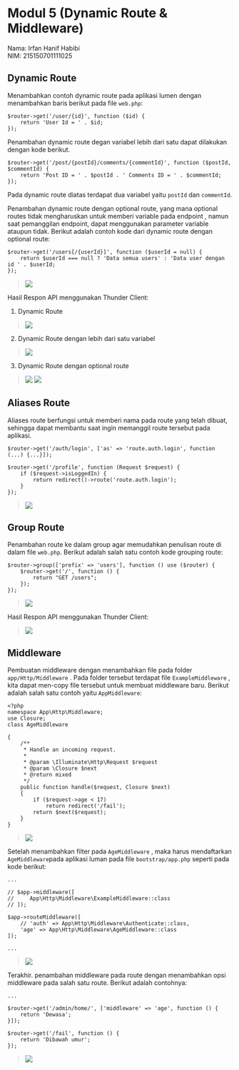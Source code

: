 # Modul 5 (Dynamic Route & Middleware)

Nama: Irfan Hanif Habibi <br>
NIM: 215150701111025

## Dynamic Route

Menambahkan contoh dynamic route pada aplikasi lumen dengan menambahkan baris berikut pada file `web.php`:
```
$router->get('/user/{id}', function ($id) {
    return 'User Id = ' . $id;
});
```

Penambahan dynamic route degan variabel lebih dari satu dapat dilakukan dengan kode berikut.
```
$router->get('/post/{postId}/comments/{commentId}', function ($postId, $commentId) {
    return 'Post ID = ' . $postId . ' Comments ID = ' . $commentId;
});
```
Pada dynamic route diatas terdapat dua variabel yaitu `postId` dan `commentId`.

Penambahan dynamic route dengan optional route, yang mana optional
routes tidak mengharuskan untuk memberi variable pada endpoint , namun saat pemanggilan endpoint, dapat menggunakan parameter variable ataupun tidak. Berikut adalah contoh kode dari dynamic route dengan optional route:
```
$router->get('/users[/{userId}]', function ($userId = null) {
    return $userId === null ? 'Data semua users' : 'Data user dengan id ' . $userId;
});
```
> ![](./Dokumentasi/pi_1.PNG)

Hasil Respon API menggunakan Thunder Client:
1. Dynamic Route
> ![](./Dokumentasi/pi_1_2.PNG)
2. Dynamic Route dengan lebih dari satu variabel
> ![](./Dokumentasi/pi_1_3.PNG)
3. Dynamic Route dengan optional route
> ![](./Dokumentasi/pi_1_4.PNG)
> ![](./Dokumentasi/pi_1_4_2.PNG)
## Aliases Route

Aliases route berfungsi untuk memberi nama pada route yang telah dibuat, sehingga dapat membantu saat ingin memanggil route tersebut pada aplikasi.
```
$router->get('/auth/login', ['as' => 'route.auth.login', function (...) {...}]);

$router->get('/profile', function (Request $request) {
    if ($request->isLoggedIn) {
        return redirect()->route('route.auth.login');
    }
});
```
> ![](./Dokumentasi/pi_2.PNG)

## Group Route
Penambahan route ke dalam group agar memudahkan penulisan route di dalam file `web.php`. Berikut adalah salah satu contoh kode grouping route:
```
$router->group(['prefix' => 'users'], function () use ($router) {
    $router->get('/', function () {
        return "GET /users";
    });
});
```
> ![](./Dokumentasi/pi_3.PNG)

Hasil Respon API menggunakan Thunder Client:
> ![](./Dokumentasi/pi_1_5.PNG)

## Middleware
Pembuatan middleware dengan menambahkan file pada folder `app/Http/Middleware` . Pada folder tersebut terdapat file `ExampleMiddleware` , kita dapat men-copy file tersebut untuk membuat middleware baru. Berikut adalah salah satu contoh yaitu `AppMiddleware`:
```
<?php
namespace App\Http\Middleware;
use Closure;
class AgeMiddleware

{
    /**
     * Handle an incoming request.
     *
     * @param \Illuminate\Http\Request $request
     * @param \Closure $next
     * @return mixed
     */
    public function handle($request, Closure $next)
    {
        if ($request->age < 17)
            return redirect('/fail');
        return $next($request);
    }
}
```
> ![](./Dokumentasi/pi_4_1.PNG)

Setelah menambahkan filter pada `AgeMiddleware` , maka harus mendaftarkan
`AgeMiddleware`pada aplikasi luman pada file `bootstrap/app.php` seperti pada kode berikut:
```
...

// $app->middleware([
//     App\Http\Middleware\ExampleMiddleware::class
// ]);

$app->routeMiddleware([
    // 'auth' => App\Http\Middleware\Authenticate::class,
    'age' => App\Http\Middleware\AgeMiddleware::class
]);

...
```
> ![](./Dokumentasi/pi_4_2.PNG)

Terakhir. penambahan middleware pada route dengan menambahkan opsi middleware pada salah satu route. Berikut adalah contohnya:
```
...

$router->get('/admin/home/', ['middleware' => 'age', function () {
    return 'Dewasa';
}]);

$router->get('/fail', function () {
    return 'Dibawah umur';
});
```
> ![](./Dokumentasi/pi_4_3.PNG)
